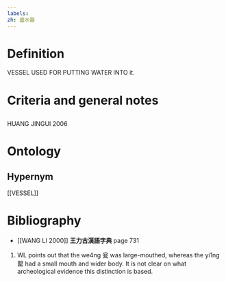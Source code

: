 ```yaml
---
labels: 
zh: 盛水器
---
```


# Definition
VESSEL USED FOR PUTTING WATER INTO it.
# Criteria and general notes
## 
HUANG JINGUI 2006
# Ontology

## Hypernym
[[VESSEL]]
# Bibliography
- [[WANG LI 2000]]
**王力古漢語字典** page 731
1. WL points out that the we4ng 瓮 was large-mouthed, whereas the yi1ng 罌 had a small mouth and wider body.  It is not clear on what archeological evidence this distinction is based.